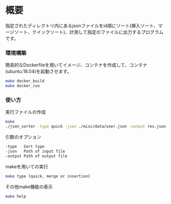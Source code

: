 # 概要
指定されたディレクトリ内にあるjsonファイルをid順にソート(挿入ソート、マージソート、クイックソート)、計測して指定のファイルに出力するプログラムです。

### 環境構築
簡易的なDockerfileを用いてイメージ、コンテナを作成して、コンテナ(ubuntu:18.04)を起動させます。
```bash
make docker_build
make docker_run
```
### 使い方
実行ファイルの作成
```bash
make
./json_sorter -type quick -json ./misc/data/user.json -output res.json
```
引数のオプション
```bash
-type   Sort type
-json   Path of input file
-output Path of output file
```
makeを用いての実行
```bash
make type (quick, merge or insertion)
```
その他make機能の表示
```bash
make help
```
